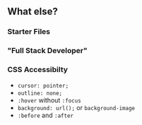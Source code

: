 <aside class="note">
    <section>
        <ul>
        </ul>
    </section>
</aside>

<hgroup>
    <h2>What else?</h2>
</hgroup>
<article class="">
    <div class="build">
        <h3>Starter Files</h3>
        <h3>"Full Stack Developer"</h3>
        <h3>CSS Accessibilty</h3>
    </div>
    <ul class="build fade">
        <li><code>cursor: pointer;</code></li>
        <li><code>outline: none;</code></li>
        <li><code>:hover</code> without <code>:focus</code></li>
        <li><code>background: url();</code> or <code>background-image</code></li>
        <li><code>:before</code> and <code>:after</code></li>
    </ul>
</article>
